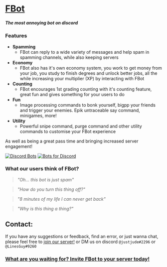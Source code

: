 # [**FBot**](https://fbot.breadhub.uk)
##### *The most annoying bot on discord*
### Features
 - **Spamming**
 	- FBot can reply to a wide variety of messages and help spam in spamming channels, while also keeping servers
 - **Economy**
 	- FBot also has it's own economy system, you work to get money from your job, you study to finish degrees and unlock better jobs, all the while increasing your multiplier (XP) by interacting with FBot
 - **Counting**
 	- FBot encourages 1st grading counting with it's counting feature, great fun and gives something for your users to do
 - **Fun**
 	- Image processing commands to bonk yourself, bigpp your friends and trigger your enemies. Epik untraceable say command, minigames, more!
 - **Utility**
 	- Powerful snipe command, purge command and other utility commands to customise your FBot experience

As well as being a great pass time and bringing increased server engagement!

[![Discord Bots](https://top.gg/api/widget/711934102906994699.svg)](https://top.gg/bot/711934102906994699)
[![Bots for Discord](https://botsfordiscord.com/api/bot/711934102906994699/widget)](https://botsfordiscord.com/bots/711934102906994699)
### **What our users think of FBot?**
 > *"Oh... this bot is just spam"*
 
 > *"How do you turn this thing off?"*
 
 > *"8 minutes of my life I can never get back"*
 
 > *"Why is this thing a thing?"*
 
 ## **Contact:**
If you have any suggestions or feedback, find an error, or just wanna chat, please feel free to [join our server!](https://fbot.breadhub.uk/server) or DM us on discord `@justjude#2296` or `@LinesGuy#9260`
 
 ### [**What are you waiting for? Invite FBot to your server today!**](https://fbot.breadhub.uk/invite)
